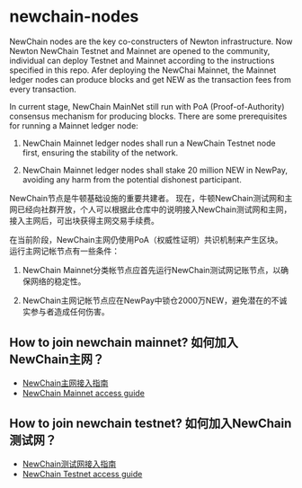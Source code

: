 # newchain-nodes

NewChain nodes are the key co-constructers of Newton infrastructure. Now Newton NewChain Testnet and Mainnet are opened to the community, individual can deploy Testnet and Mainnet according to the instructions specified in this repo. Afer deploying the NewChai Mainnet, the Mainnet ledger nodes can produce blocks and get NEW as the transaction fees from every transaction.

In current stage, NewChain MainNet still run with PoA (Proof-of-Authority) consensus mechanism for producing blocks. There are some prerequisites for running a Mainnet ledger node:

1.	NewChain Mainnet ledger nodes shall run a NewChain Testnet node first, ensuring the stability of the network.

2.	NewChain Mainnet ledger nodes shall stake 20 million NEW in NewPay, avoiding any harm from the potential dishonest participant.

NewChain节点是牛顿基础设施的重要共建者。 现在，牛顿NewChain测试网和主网已经向社群开放，个人可以根据此仓库中的说明接入NewChain测试网和主网，接入主网后，可出块获得主网交易手续费。

在当前阶段，NewChain主网仍使用PoA（权威性证明）共识机制来产生区块。 运行主网记帐节点有一些条件：

1. NewChain Mainnet分类帐节点应首先运行NewChain测试网记账节点，以确保网络的稳定性。

2. NewChain主网记帐节点应在NewPay中锁仓2000万NEW，避免潜在的不诚实参与者造成任何伤害。

## How to join newchain mainnet? 如何加入NewChain主网？

* [NewChain主网接入指南](NewChain主网记账节点部署指南.md)
* [NewChain Mainnet access guide](NewChain%20Mainnet%20accounting%20%20nodes%20deploy%20guide.md)

## How to join newchain testnet? 如何加入NewChain测试网？

* [NewChain测试网接入指南](NewChain测试网记账节点部署指南.md)
* [NewChain Testnet access guide](NewChain%20Testnet%20accounting%20nodes%20deploy%20guide.md)

